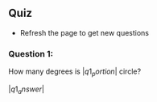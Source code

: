 ## Quiz

<!-- * Round answers to **closes decimal places** -->
* Refresh the page to get new questions

### Question 1:

How many degrees is $|q1_portion|$ circle?

<quiz entryInteger>$|q1_answer|$</quiz>

<!-- 
### Question 1:

If an angle is formed with a $|q1_angle1|$º angle and a $|q1_angle2|$º angle, what is its size
<quiz multichoice>
  - Radius
  - Diameter
  + Circumference
</quiz>

What property in a circle will have the largest value?

<quiz multichoice>
  - Radius
  - Diameter
  + Circumference
</quiz>



### Question2:

 -->
